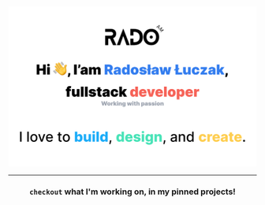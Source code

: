 ![Hi, I'am Radosław Łuczak, fulstack developer working with passion](/assets/profile-banner.png)

---

<div align="center">

### `checkout` what I'm working on, in my pinned projects!

</div>
